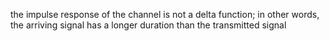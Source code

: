 the impulse response of the channel is not a delta function; in other words, the arriving signal has a longer duration than the transmitted signal